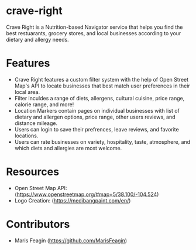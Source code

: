 # crave-right

Crave Right is a Nutrition-based Navigator service that helps you find the best restuarants, grocery stores, and local businesses according to your dietary and allergy needs.

# Features
- Crave Right features a custom filter system with the help of Open Street Map's API to locate businesses that best match user preferences in their local area.
- Filter inculdes a range of diets, allergens, cultural cuisine, price range, calorie range, and more!
- Location Markers contain pages on individual businesses with list of dietary and allergen options, price range, other users reviews, and distance mileage.
- Users can login to save their prefrences, leave reviews, and favorite locations.
- Users can rate businesses on variety, hospitality, taste, atmosphere, and which diets and allergies are most welcome.

# Resources
- Open Street Map API: (https://www.openstreetmap.org/#map=5/38.100/-104.524)
- Logo Creation: (https://medibangpaint.com/en/)

# Contributors
- Maris Feagin (https://github.com/MarisFeagin)
